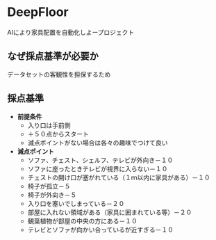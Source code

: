 # DeepFloor  
AIにより家具配置を自動化しよープロジェクト  

## なぜ採点基準が必要か  
データセットの客観性を担保するため  
## 採点基準  
- **前提条件**  
    - 入り口は手前側  
    - ＋５０点からスタート 
    - 減点ポイントがない場合は各々の趣味でつけて良い  
- **減点ポイント**  
    - ソファ、チェスト、シェルフ、テレビが外向き－１０  
    - ソファに座ったときテレビが視界に入らない－１０  
    - チェストの開け口が塞がれている（１ｍ以内に家具がある）－１０  
    - 椅子が孤立－５  
    - 椅子が外向き－５  
    - 入り口を塞いでしまっている－２０  
    - 部屋に入れない領域がある（家具に囲まれている等）－２０    
    - 観葉植物が部屋の中央の方にある－１０  
    - テレビとソファが向かい合っているが近すぎる－１０  
